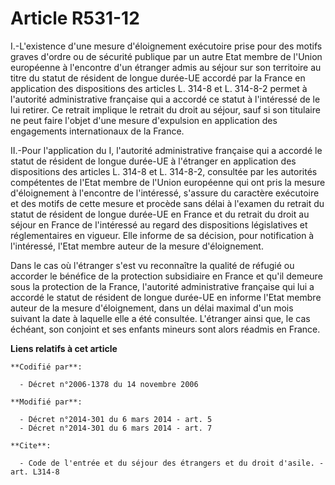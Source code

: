 # Article R531-12

I.-L'existence d'une mesure d'éloignement exécutoire prise pour des motifs graves d'ordre ou de sécurité publique par un
autre Etat membre de l'Union européenne à l'encontre d'un étranger admis au séjour sur son territoire au titre du statut de
résident de longue durée-UE accordé par la France en application des dispositions        des articles L. 314-8 et L. 314-8-2
permet à l'autorité administrative française qui a accordé ce statut à l'intéressé de le lui retirer. Ce retrait implique le
retrait du droit au séjour, sauf si son titulaire ne peut faire l'objet d'une mesure d'expulsion en application des
engagements internationaux de la France. 

II.-Pour l'application du I, l'autorité administrative française qui a accordé le statut de résident de longue durée-UE à
l'étranger en application des dispositions        des articles L. 314-8 et L. 314-8-2, consultée par les autorités
compétentes de l'Etat membre de l'Union européenne qui ont pris la mesure d'éloignement à l'encontre de l'intéressé, s'assure
du caractère exécutoire et des motifs de cette mesure et procède sans délai à l'examen du retrait du statut de résident de
longue durée-UE en France et du retrait du droit au séjour en France de l'intéressé au regard des dispositions législatives
et réglementaires en vigueur. Elle informe de sa décision, pour notification à l'intéressé, l'Etat membre auteur de la mesure
d'éloignement. 

Dans le cas où l'étranger s'est vu reconnaître la qualité de réfugié ou accorder le bénéfice de la protection subsidiaire en
France et qu'il demeure sous la protection de la France, l'autorité administrative française qui lui a accordé le statut de
résident de longue durée-UE en informe l'Etat membre auteur de la mesure d'éloignement, dans un délai maximal d'un mois
suivant la date à laquelle elle a été consultée. L'étranger ainsi que, le cas échéant, son conjoint et ses enfants mineurs
sont alors réadmis en France.

**Liens relatifs à cet article**

	**Codifié par**:

	  - Décret n°2006-1378 du 14 novembre 2006

	**Modifié par**:

	  - Décret n°2014-301 du 6 mars 2014 - art. 5
	  - Décret n°2014-301 du 6 mars 2014 - art. 7

	**Cite**:

	  - Code de l'entrée et du séjour des étrangers et du droit d'asile. - art. L314-8
